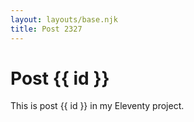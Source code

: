 ```yaml
---
layout: layouts/base.njk
title: Post 2327
---
```


# Post {{ id }}

This is post {{ id }} in my Eleventy project.
